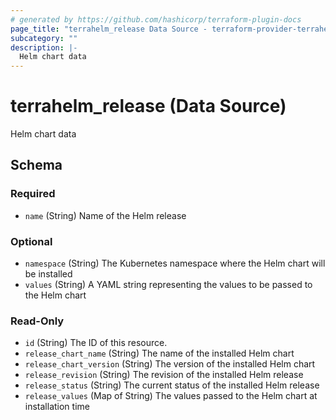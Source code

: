 ```yaml
---
# generated by https://github.com/hashicorp/terraform-plugin-docs
page_title: "terrahelm_release Data Source - terraform-provider-terrahelm"
subcategory: ""
description: |-
  Helm chart data
---
```


# terrahelm_release (Data Source)

Helm chart data



<!-- schema generated by tfplugindocs -->
## Schema

### Required

- `name` (String) Name of the Helm release

### Optional

- `namespace` (String) The Kubernetes namespace where the Helm chart will be installed
- `values` (String) A YAML string representing the values to be passed to the Helm chart

### Read-Only

- `id` (String) The ID of this resource.
- `release_chart_name` (String) The name of the installed Helm chart
- `release_chart_version` (String) The version of the installed Helm chart
- `release_revision` (String) The revision of the installed Helm release
- `release_status` (String) The current status of the installed Helm release
- `release_values` (Map of String) The values passed to the Helm chart at installation time


